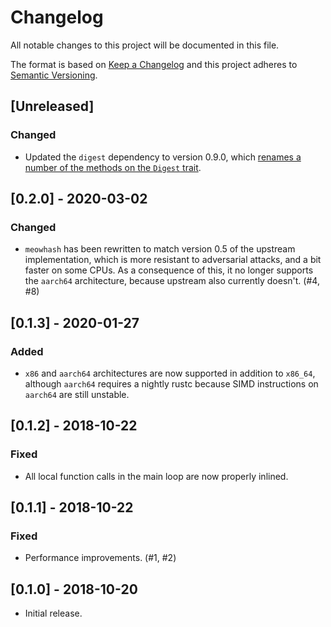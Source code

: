 # Changelog

All notable changes to this project will be documented in this file.

The format is based on [Keep a Changelog](http://keepachangelog.com/en/1.0.0/) and this project
adheres to [Semantic Versioning](http://semver.org/spec/v2.0.0.html).

## [Unreleased]

### Changed

-   Updated the `digest` dependency to version 0.9.0, which
    [renames a number of the methods on the `Digest` trait](https://github.com/RustCrypto/traits/blob/master/digest/CHANGELOG.md#090-2020-06-09).

## [0.2.0] - 2020-03-02

### Changed

-   `meowhash` has been rewritten to match version 0.5 of the upstream implementation, which is more
    resistant to adversarial attacks, and a bit faster on some CPUs. As a consequence of this, it no
    longer supports the `aarch64` architecture, because upstream also currently doesn't. (#4, #8)

## [0.1.3] - 2020-01-27

### Added

-   `x86` and `aarch64` architectures are now supported in addition to `x86_64`, although `aarch64`
    requires a nightly rustc because SIMD instructions on `aarch64` are still unstable.

## [0.1.2] - 2018-10-22

### Fixed

-   All local function calls in the main loop are now properly inlined.

## [0.1.1] - 2018-10-22

### Fixed

-   Performance improvements. (#1, #2)

## [0.1.0] - 2018-10-20

-   Initial release.
